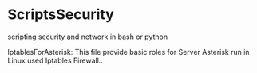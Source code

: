 # ScriptsSecurity
scripting security and network in bash or python

IptablesForAsterisk: This file provide basic roles for Server Asterisk run in Linux used Iptables Firewall..

